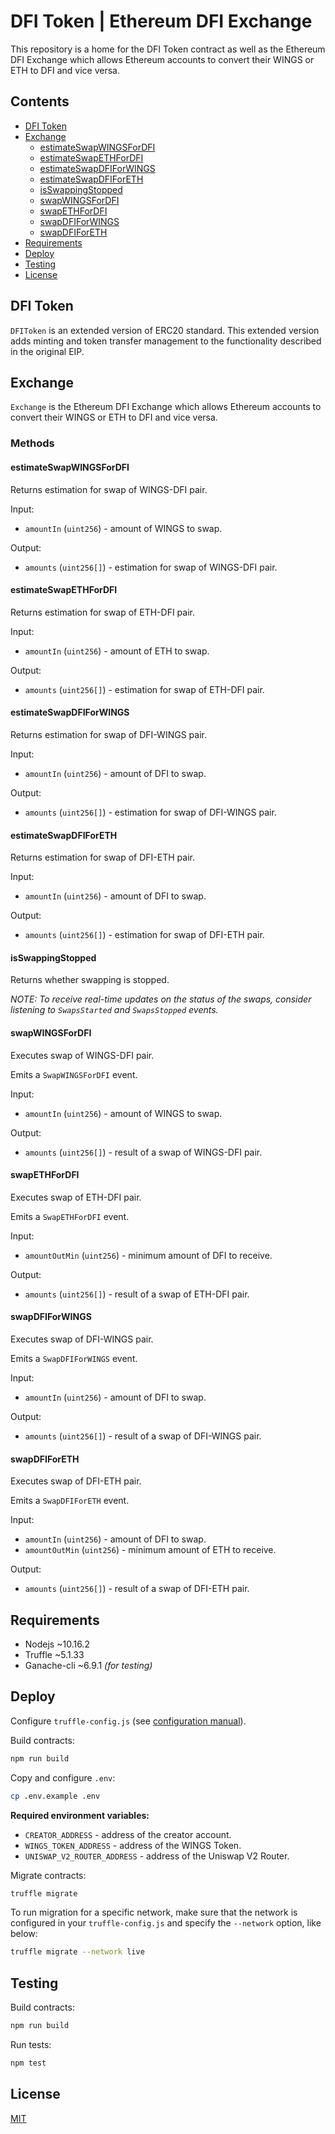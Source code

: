 # DFI Token | Ethereum DFI Exchange

This repository is a home for the DFI Token contract as well as the Ethereum DFI Exchange which allows Ethereum accounts to convert their WINGS or ETH to DFI and vice versa.

## Contents

- [DFI Token](#dfi-token)
- [Exchange](#exchange)
  - [estimateSwapWINGSForDFI](#estimateSwapWINGSForDFI)
  - [estimateSwapETHForDFI](#estimateSwapETHForDFI)
  - [estimateSwapDFIForWINGS](#estimateSwapDFIForWINGS)
  - [estimateSwapDFIForETH](#estimateSwapDFIForETH)
  - [isSwappingStopped](#isSwappingStopped)
  - [swapWINGSForDFI](#swapWINGSForDFI)
  - [swapETHForDFI](#swapETHForDFI)
  - [swapDFIForWINGS](#swapDFIForWINGS)
  - [swapDFIForETH](#swapDFIForETH)
- [Requirements](#requirements)
- [Deploy](#deploy)
- [Testing](#testing)
- [License](#license)

## DFI Token

`DFIToken` is an extended version of ERC20 standard. This extended version adds minting and token transfer management to the functionality described in the original EIP.

## Exchange

`Exchange` is the Ethereum DFI Exchange which allows Ethereum accounts to convert their WINGS or ETH to DFI and vice versa.

### Methods

#### estimateSwapWINGSForDFI

Returns estimation for swap of WINGS-DFI pair.

Input:
- `amountIn` (`uint256`) - amount of WINGS to swap.

Output:
- `amounts` (`uint256[]`) - estimation for swap of WINGS-DFI pair.

#### estimateSwapETHForDFI

Returns estimation for swap of ETH-DFI pair.

Input:
- `amountIn` (`uint256`) - amount of ETH to swap.

Output:
- `amounts` (`uint256[]`) - estimation for swap of ETH-DFI pair.

#### estimateSwapDFIForWINGS

Returns estimation for swap of DFI-WINGS pair.

Input:
- `amountIn` (`uint256`) - amount of DFI to swap.

Output:
- `amounts` (`uint256[]`) - estimation for swap of DFI-WINGS pair.

#### estimateSwapDFIForETH

Returns estimation for swap of DFI-ETH pair.

Input:
- `amountIn` (`uint256`) - amount of DFI to swap.

Output:
- `amounts` (`uint256[]`) - estimation for swap of DFI-ETH pair.

#### isSwappingStopped

Returns whether swapping is stopped.

*NOTE: To receive real-time updates on the status of the swaps, consider listening to `SwapsStarted` and `SwapsStopped` events.*

#### swapWINGSForDFI

Executes swap of WINGS-DFI pair.

Emits a `SwapWINGSForDFI` event.

Input:
- `amountIn` (`uint256`) - amount of WINGS to swap.

Output:
- `amounts` (`uint256[]`) - result of a swap of WINGS-DFI pair.

#### swapETHForDFI

Executes swap of ETH-DFI pair.

Emits a `SwapETHForDFI` event.

Input:
- `amountOutMin` (`uint256`) - minimum amount of DFI to receive.

Output:
- `amounts` (`uint256[]`) - result of a swap of ETH-DFI pair.

#### swapDFIForWINGS

Executes swap of DFI-WINGS pair.

Emits a `SwapDFIForWINGS` event.

Input:
- `amountIn` (`uint256`) - amount of DFI to swap.

Output:
- `amounts` (`uint256[]`) - result of a swap of DFI-WINGS pair.

#### swapDFIForETH

Executes swap of DFI-ETH pair.

Emits a `SwapDFIForETH` event.

Input:
- `amountIn` (`uint256`) - amount of DFI to swap.
- `amountOutMin` (`uint256`) - minimum amount of ETH to receive.

Output:
- `amounts` (`uint256[]`) - result of a swap of DFI-ETH pair.

## Requirements

- Nodejs ~10.16.2
- Truffle ~5.1.33
- Ganache-cli ~6.9.1 *(for testing)*

## Deploy

Configure `truffle-config.js` (see [configuration manual](http://truffleframework.com/docs/advanced/configuration)).

Build contracts:

```bash
npm run build
```

Copy and configure `.env`:

```bash
cp .env.example .env
```

**Required environment variables:**
- `CREATOR_ADDRESS` - address of the creator account.
- `WINGS_TOKEN_ADDRESS` - address of the WINGS Token.
- `UNISWAP_V2_ROUTER_ADDRESS` - address of the Uniswap V2 Router.

Migrate contracts:

```bash
truffle migrate
```

To run migration for a specific network, make sure that the network is configured in your `truffle-config.js` and specify the `--network` option, like below:

```bash
truffle migrate --network live
```

## Testing

Build contracts:

```bash
npm run build
```

Run tests:

```bash
npm test
```

## License

[MIT](./LICENSE)
